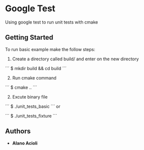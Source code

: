 # Google Test
Using google test to run unit tests with cmake

## Getting Started

To run basic example make the follow steps:

1. Create a directory called build/ and enter on the new directory

´´´
$ mkdir build && cd build
´´´

2. Run cmake command

´´´
$ cmake ..
´´´

2. Excute binary file

´´´
$ ./unit_tests_basic
´´´
or

´´´
$ ./unit_tests_fixture
´´´

## Authors

* **Alano Acioli** 